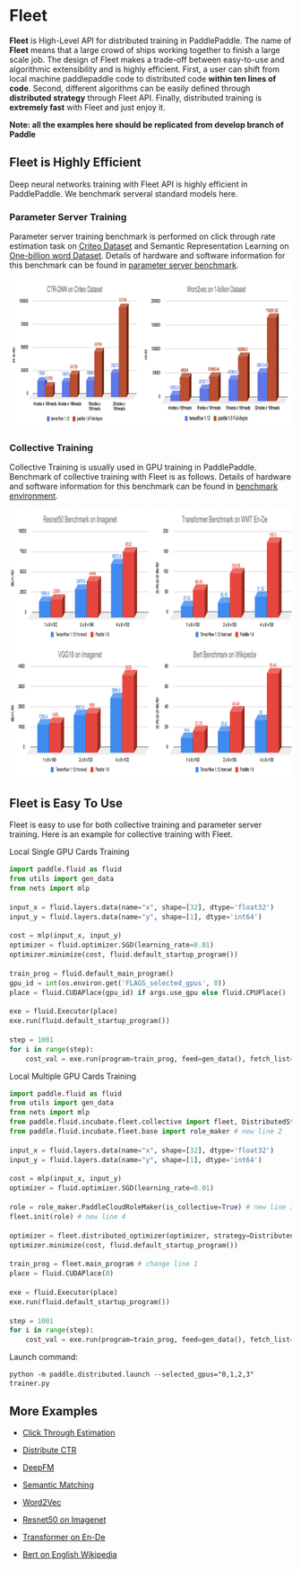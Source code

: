 
# Fleet

**Fleet** is High-Level API for distributed training in PaddlePaddle. The name of **Fleet** means that a large crowd of ships working together to finish a large scale job. The design of Fleet makes a trade-off between easy-to-use and algorithmic extensibility and is highly efficient. First, a user can shift from local machine paddlepaddle code to distributed code  **within ten lines of code**. Second, different algorithms can be easily defined through **distributed strategy**  through Fleet API. Finally, distributed training is **extremely fast** with Fleet and just enjoy it.

**Note: all the examples here should be replicated from develop branch of Paddle**

## Fleet is Highly Efficient

Deep neural networks training with Fleet API is highly efficient in PaddlePaddle. We benchmark serveral standard models here.

### Parameter Server Training

Parameter server training benchmark is performed on click through rate estimation task on [Criteo Dataset](https://www.kaggle.com/c/criteo-display-ad-challenge/data) and Semantic Representation Learning on [One-billion word Dataset](https://ai.google/research/pubs/pub41880). Details of hardware and software information for this benchmark can be found in [parameter server benchmark](https://github.com/PaddlePaddle/Fleet/tree/develop/benchmark/ps).

<p align="center">
<img align="center" src="images/fleet_ps_benchmark_refine.png" height="270px" width="940px">
<p>
    
### Collective Training

Collective Training is usually used in GPU training in PaddlePaddle. Benchmark of collective training with Fleet is as follows. Details of hardware and software information for this benchmark can be found in [benchmark environment](https://github.com/PaddlePaddle/Fleet/tree/develop/benchmark/collective).

<p align="center">
<img src="images/fleet_collective_benchmark_refine3.png" height="480px" width="900px">
<p>

## Fleet is Easy To Use

Fleet is easy to use for both collective training and parameter server training. Here is an example for collective training with Fleet.

Local Single GPU Cards Training
``` python
import paddle.fluid as fluid
from utils import gen_data
from nets import mlp

input_x = fluid.layers.data(name="x", shape=[32], dtype='float32')
input_y = fluid.layers.data(name="y", shape=[1], dtype='int64')

cost = mlp(input_x, input_y)
optimizer = fluid.optimizer.SGD(learning_rate=0.01)
optimizer.minimize(cost, fluid.default_startup_program())

train_prog = fluid.default_main_program()
gpu_id = int(os.environ.get('FLAGS_selected_gpus', 0))
place = fluid.CUDAPlace(gpu_id) if args.use_gpu else fluid.CPUPlace()

exe = fluid.Executor(place)
exe.run(fluid.default_startup_program())

step = 1001
for i in range(step):
    cost_val = exe.run(program=train_prog, feed=gen_data(), fetch_list=[cost.name])
```

Local Multiple GPU Cards Training
``` python
import paddle.fluid as fluid
from utils import gen_data
from nets import mlp
from paddle.fluid.incubate.fleet.collective import fleet, DistributedStrategy  # new line 1 
from paddle.fluid.incubate.fleet.base import role_maker # new line 2

input_x = fluid.layers.data(name="x", shape=[32], dtype='float32')
input_y = fluid.layers.data(name="y", shape=[1], dtype='int64')

cost = mlp(input_x, input_y)
optimizer = fluid.optimizer.SGD(learning_rate=0.01)

role = role_maker.PaddleCloudRoleMaker(is_collective=True) # new line 3
fleet.init(role) # new line 4

optimizer = fleet.distributed_optimizer(optimizer, strategy=DistributedStrategy()) # new line 5
optimizer.minimize(cost, fluid.default_startup_program())

train_prog = fleet.main_program # change line 1
place = fluid.CUDAPlace(0)

exe = fluid.Executor(place)
exe.run(fluid.default_startup_program())

step = 1001
for i in range(step):
    cost_val = exe.run(program=train_prog, feed=gen_data(), fetch_list=[cost.name])
```

Launch command:
```
python -m paddle.distributed.launch --selected_gpus="0,1,2,3" trainer.py
```

## More Examples

- [Click Through Estimation](https://github.com/PaddlePaddle/Fleet/tree/develop/examples/ctr)

- [Distribute CTR](https://github.com/PaddlePaddle/Fleet/tree/develop/examples/distribute_ctr)

- [DeepFM](https://github.com/PaddlePaddle/Fleet/tree/develop/examples/deepFM)

- [Semantic Matching](https://github.com/PaddlePaddle/Fleet/tree/develop/examples/simnet_bow)

- [Word2Vec](https://github.com/PaddlePaddle/Fleet/tree/develop/examples/word2vec)

- [Resnet50 on Imagenet](https://github.com/PaddlePaddle/Fleet/tree/develop/benchmark/collective/resnet)

- [Transformer on En-De](https://github.com/PaddlePaddle/Fleet/tree/develop/benchmark/collective/transformer)

- [Bert on English Wikipedia](https://github.com/PaddlePaddle/Fleet/tree/develop/benchmark/collective/bert)

